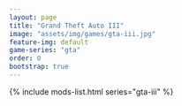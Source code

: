 ```yaml
---
layout: page
title: "Grand Theft Auto III"
image: "assets/img/games/gta-iii.jpg"
feature-img: default
game-series: "gta"
order: 0
bootstrap: true
---
```


{% include mods-list.html series="gta-iii" %}
